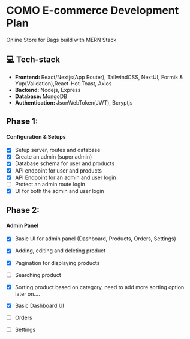 # COMO E-commerce Development Plan
Online Store for Bags build with MERN Stack

## 💻 Tech-stack 
- <b> Frontend: </b> React/Nextjs(App Router), TailwindCSS, NextUI, Formik & Yup(Validation),React-Hot-Toast, Axios
- <b> Backend: </b> Nodejs, Express
- <b> Database: </b>  MongoDB
- <b>Authentication: </b>  JsonWebToken(JWT), Bcryptjs

## Phase 1:
#### Configuration & Setups
- [x] Setup server, routes and database
- [x] Create an admin (super admin)
- [x] Database schema for user and products
- [x] API endpoint for user and products 
- [x] API Endpoint for an admin and user login
- [ ] Protect an admin route login
- [x] UI for both the admin and user login

## Phase 2:
#### Admin Panel 
- [x] Basic UI for admin panel (Dashboard, Products, Orders, Settings)
- [x] Adding, editing and deleting product
- [x] Pagination for displaying products
- [ ] Searching product
- [x] Sorting product based on category, need to add more sorting option later on....
- [x] Basic Dashboard UI 
- [ ] Orders
- [ ] Settings



















